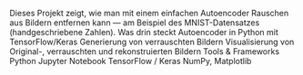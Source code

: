 Dieses Projekt zeigt, wie man mit einem einfachen Autoencoder Rauschen aus Bildern entfernen kann — am Beispiel des MNIST-Datensatzes (handgeschriebene Zahlen).
Was drin steckt
Autoencoder in Python mit TensorFlow/Keras
Generierung von verrauschten Bildern
Visualisierung von Original-, verrauschten und rekonstruierten Bildern
Tools & Frameworks
Python
Jupyter Notebook
TensorFlow / Keras
NumPy, Matplotlib

